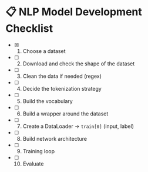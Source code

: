 # 📋 NLP Model Development Checklist



- [X] 1. Choose a dataset  
- [ ] 2. Download and check the shape of the dataset  
- [ ] 3. Clean the data if needed (regex)  
- [ ] 4. Decide the tokenization strategy  
- [ ] 5. Build the vocabulary  
- [ ] 6. Build a wrapper around the dataset  
- [ ] 7. Create a DataLoader → `train[0]` (input, label)  
- [ ] 8. Build network architecture  
- [ ] 9. Training loop  
- [ ] 10. Evaluate  


